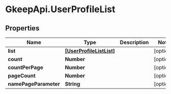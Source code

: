# GkeepApi.UserProfileList

## Properties
Name | Type | Description | Notes
------------ | ------------- | ------------- | -------------
**list** | [**[UserProfileListList]**](UserProfileListList.md) |  | [optional] 
**count** | **Number** |  | [optional] 
**countPerPage** | **Number** |  | [optional] 
**pageCount** | **Number** |  | [optional] 
**namePageParameter** | **String** |  | [optional] 
